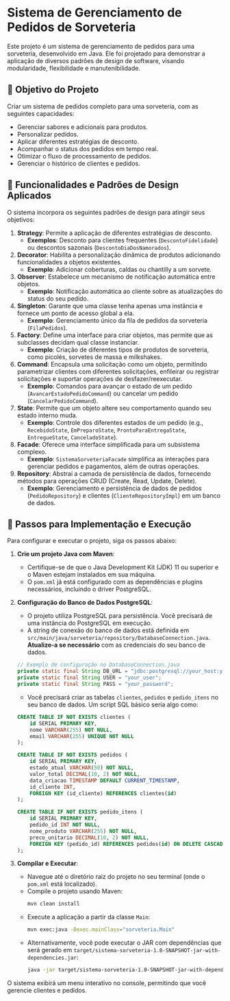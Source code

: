 # Sistema de Gerenciamento de Pedidos de Sorveteria

Este projeto é um sistema de gerenciamento de pedidos para uma sorveteria, desenvolvido em Java. Ele foi projetado para demonstrar a aplicação de diversos padrões de design de software, visando modularidade, flexibilidade e manutenibilidade.

## 🎯 Objetivo do Projeto

Criar um sistema de pedidos completo para uma sorveteria, com as seguintes capacidades:
* Gerenciar sabores e adicionais para produtos.
* Personalizar pedidos.
* Aplicar diferentes estratégias de desconto.
* Acompanhar o status dos pedidos em tempo real.
* Otimizar o fluxo de processamento de pedidos.
* Gerenciar o histórico de clientes e pedidos.

## 🔹 Funcionalidades e Padrões de Design Aplicados

O sistema incorpora os seguintes padrões de design para atingir seus objetivos:

1.  **Strategy**: Permite a aplicação de diferentes estratégias de desconto.
    * **Exemplos**: Desconto para clientes frequentes (`DescontoFidelidade`) ou descontos sazonais (`DescontoDiaDosNamorados`).
2.  **Decorator**: Habilita a personalização dinâmica de produtos adicionando funcionalidades a objetos existentes.
    * **Exemplo**: Adicionar coberturas, caldas ou chantilly a um sorvete.
3.  **Observer**: Estabelece um mecanismo de notificação automática entre objetos.
    * **Exemplo**: Notificação automática ao cliente sobre as atualizações do status do seu pedido.
4.  **Singleton**: Garante que uma classe tenha apenas uma instância e fornece um ponto de acesso global a ela.
    * **Exemplo**: Gerenciamento único da fila de pedidos da sorveteria (`FilaPedidos`).
5.  **Factory**: Define uma interface para criar objetos, mas permite que as subclasses decidam qual classe instanciar.
    * **Exemplo**: Criação de diferentes tipos de produtos de sorveteria, como picolés, sorvetes de massa e milkshakes.
6.  **Command**: Encapsula uma solicitação como um objeto, permitindo parametrizar clientes com diferentes solicitações, enfileirar ou registrar solicitações e suportar operações de desfazer/reexecutar.
    * **Exemplo**: Comandos para avançar o estado de um pedido (`AvancarEstadoPedidoCommand`) ou cancelar um pedido (`CancelarPedidoCommand`).
7.  **State**: Permite que um objeto altere seu comportamento quando seu estado interno muda.
    * **Exemplo**: Controle dos diferentes estados de um pedido (e.g., `RecebidoState`, `EmPreparoState`, `ProntoParaEntregaState`, `EntregueState`, `CanceladoState`).
8.  **Facade**: Oferece uma interface simplificada para um subsistema complexo.
    * **Exemplo**: `SistemaSorveteriaFacade` simplifica as interações para gerenciar pedidos e pagamentos, além de outras operações.
9.  **Repository**: Abstrai a camada de persistência de dados, fornecendo métodos para operações CRUD (Create, Read, Update, Delete).
    * **Exemplo**: Gerenciamento e persistência de dados de pedidos (`PedidoRepository`) e clientes (`ClienteRepositoryImpl`) em um banco de dados.

## 🚀 Passos para Implementação e Execução

Para configurar e executar o projeto, siga os passos abaixo:

1.  **Crie um projeto Java com Maven**:
    * Certifique-se de que o Java Development Kit (JDK) 11 ou superior e o Maven estejam instalados em sua máquina.
    * O `pom.xml` já está configurado com as dependências e plugins necessários, incluindo o driver PostgreSQL.

2.  **Configuração do Banco de Dados PostgreSQL**:
    * O projeto utiliza PostgreSQL para persistência. Você precisará de uma instância do PostgreSQL em execução.
    * A string de conexão do banco de dados está definida em `src/main/java/sorveteria/repository/DatabaseConnection.java`. **Atualize-a se necessário** com as credenciais do seu banco de dados.

    ```java
    // Exemplo de configuração no DatabaseConnection.java
    private static final String DB_URL = "jdbc:postgresql://your_host:your_port/your_database?user=your_user&password=your_password&sslmode=require";
    private static final String USER = "your_user";
    private static final String PASS = "your_password";
    ```
    * Você precisará criar as tabelas `clientes`, `pedidos` e `pedido_itens` no seu banco de dados. Um script SQL básico seria algo como:

    ```sql
    CREATE TABLE IF NOT EXISTS clientes (
        id SERIAL PRIMARY KEY,
        nome VARCHAR(255) NOT NULL,
        email VARCHAR(255) UNIQUE NOT NULL
    );

    CREATE TABLE IF NOT EXISTS pedidos (
        id SERIAL PRIMARY KEY,
        estado_atual VARCHAR(50) NOT NULL,
        valor_total DECIMAL(10, 2) NOT NULL,
        data_criacao TIMESTAMP DEFAULT CURRENT_TIMESTAMP,
        id_cliente INT,
        FOREIGN KEY (id_cliente) REFERENCES clientes(id)
    );

    CREATE TABLE IF NOT EXISTS pedido_itens (
        id SERIAL PRIMARY KEY,
        pedido_id INT NOT NULL,
        nome_produto VARCHAR(255) NOT NULL,
        preco_unitario DECIMAL(10, 2) NOT NULL,
        FOREIGN KEY (pedido_id) REFERENCES pedidos(id) ON DELETE CASCADE
    );
    ```

3.  **Compilar e Executar**:
    * Navegue até o diretório raiz do projeto no seu terminal (onde o `pom.xml` está localizado).
    * Compile o projeto usando Maven:
        ```bash
        mvn clean install
        ```
    * Execute a aplicação a partir da classe `Main`:
        ```bash
        mvn exec:java -Dexec.mainClass="sorveteria.Main"
        ```
    * Alternativamente, você pode executar o JAR com dependências que será gerado em `target/sistema-sorveteria-1.0-SNAPSHOT-jar-with-dependencies.jar`:
        ```bash
        java -jar target/sistema-sorveteria-1.0-SNAPSHOT-jar-with-dependencies.jar
        ```

O sistema exibirá um menu interativo no console, permitindo que você gerencie clientes e pedidos.
